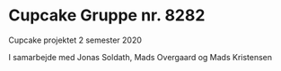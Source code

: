 # Cupcake Gruppe nr. 8282
Cupcake projektet 2 semester 2020


I samarbejde med Jonas Soldath, Mads Overgaard og Mads Kristensen
